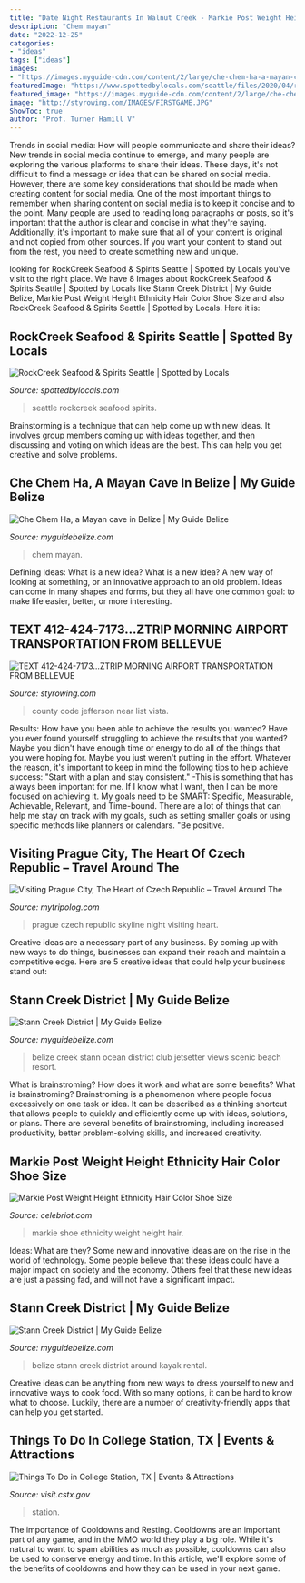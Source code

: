```yaml
---
title: "Date Night Restaurants In Walnut Creek - Markie Post Weight Height Ethnicity Hair Color Shoe Size"
description: "Chem mayan"
date: "2022-12-25"
categories:
- "ideas"
tags: ["ideas"]
images:
- "https://images.myguide-cdn.com/content/2/large/che-chem-ha-a-mayan-cave-in-belize-626624.jpg"
featuredImage: "https://www.spottedbylocals.com/seattle/files/2020/04/rockcreek-seafood-spirits-seattle-by-nicoline-miller.jpg"
featured_image: "https://images.myguide-cdn.com/content/2/large/che-chem-ha-a-mayan-cave-in-belize-626624.jpg"
image: "http://styrowing.com/IMAGES/FIRSTGAME.JPG"
ShowToc: true
author: "Prof. Turner Hamill V"
---
```



Trends in social media: How will people communicate and share their ideas?
New trends in social media continue to emerge, and many people are exploring the various platforms to share their ideas. These days, it's not difficult to find a message or idea that can be shared on social media. However, there are some key considerations that should be made when creating content for social media. 
One of the most important things to remember when sharing content on social media is to keep it concise and to the point. Many people are used to reading long paragraphs or posts, so it's important that the author is clear and concise in what they're saying. Additionally, it's important to make sure that all of your content is original and not copied from other sources. If you want your content to stand out from the rest, you need to create something new and unique.

	

		
looking for RockCreek Seafood &amp; Spirits Seattle | Spotted by Locals you've visit to the right place. We have 8 Images about RockCreek Seafood &amp; Spirits Seattle | Spotted by Locals like Stann Creek District | My Guide Belize, Markie Post Weight Height Ethnicity Hair Color Shoe Size and also RockCreek Seafood &amp; Spirits Seattle | Spotted by Locals. Here it is:
		
    
## RockCreek Seafood &amp; Spirits Seattle | Spotted By Locals

<img loading=lazy src="https://www.spottedbylocals.com/seattle/files/2020/04/rockcreek-seafood-spirits-seattle-by-nicoline-miller.jpg" onerror="this.onerror=null;this.src='https://tse1.mm.bing.net/th?id=OIP.pyQVePGsLRiyBpm4mpDdsAHaFi&amp;pid=15.1';" alt="RockCreek Seafood &amp; Spirits Seattle | Spotted by Locals">

_Source: spottedbylocals.com_

>seattle rockcreek seafood spirits. 

	

Brainstorming is a technique that can help come up with new ideas. It involves group members coming up with ideas together, and then discussing and voting on which ideas are the best. This can help you get creative and solve problems.

    
## Che Chem Ha, A Mayan Cave In Belize | My Guide Belize

<img loading=lazy src="https://images.myguide-cdn.com/content/2/large/che-chem-ha-a-mayan-cave-in-belize-626624.jpg" onerror="this.onerror=null;this.src='https://tse1.mm.bing.net/th?id=OIP.rieH_ZI7qRGJ6Y7uKo_vJwHaEI&amp;pid=15.1';" alt="Che Chem Ha, a Mayan cave in Belize | My Guide Belize">

_Source: myguidebelize.com_

>chem mayan. 

	

Defining Ideas: What is a new idea?
What is a new idea? A new way of looking at something, or an innovative approach to an old problem. Ideas can come in many shapes and forms, but they all have one common goal: to make life easier, better, or more interesting.

    
## TEXT 412-424-7173...ZTRIP MORNING AIRPORT TRANSPORTATION FROM BELLEVUE

<img loading=lazy src="http://styrowing.com/IMAGES/FIRSTGAME.JPG" onerror="this.onerror=null;this.src='https://tse1.mm.bing.net/th?id=OIP.axoa-olv7qKKJtSg5d_jLgHaG5&amp;pid=15.1';" alt="TEXT 412-424-7173...ZTRIP MORNING AIRPORT TRANSPORTATION FROM BELLEVUE">

_Source: styrowing.com_

>county code jefferson near list vista. 

	

Results: How have you been able to achieve the results you wanted?
Have you ever found yourself struggling to achieve the results that you wanted? Maybe you didn't have enough time or energy to do all of the things that you were hoping for. Maybe you just weren't putting in the effort. Whatever the reason, it's important to keep in mind the following tips to help achieve success: 
"Start with a plan and stay consistent." -This is something that has always been important for me. If I know what I want, then I can be more focused on achieving it. My goals need to be SMART: Specific, Measurable, Achievable, Relevant, and Time-bound. There are a lot of things that can help me stay on track with my goals, such as setting smaller goals or using specific methods like planners or calendars. 
"Be positive.

    
## Visiting Prague City, The Heart Of Czech Republic – Travel Around The

<img loading=lazy src="http://www.mytripolog.com/wp-content/uploads/2012/07/Charles-bridge-Prague-city-lights-and-skyline-at-night.jpg" onerror="this.onerror=null;this.src='https://tse3.mm.bing.net/th?id=OIP.oKGhdrhv6vRJKVKMYiNupwHaEo&amp;pid=15.1';" alt="Visiting Prague City, The Heart of Czech Republic – Travel Around The">

_Source: mytripolog.com_

>prague czech republic skyline night visiting heart. 

	

Creative ideas are a necessary part of any business. By coming up with new ways to do things, businesses can expand their reach and maintain a competitive edge. Here are 5 creative ideas that could help your business stand out: 

    
## Stann Creek District | My Guide Belize

<img loading=lazy src="https://images.myguide-cdn.com/content/1/large/stann-creek-district-624869.jpg" onerror="this.onerror=null;this.src='https://tse3.mm.bing.net/th?id=OIP.MU2hqk9wIoSXOu11EtZFpQHaHa&amp;pid=15.1';" alt="Stann Creek District | My Guide Belize">

_Source: myguidebelize.com_

>belize creek stann ocean district club jetsetter views scenic beach resort. 

	

What is brainstroming? How does it work and what are some benefits?
What is brainstroming? Brainstroming is a phenomenon where people focus excessively on one task or idea. It can be described as a thinking shortcut that allows people to quickly and efficiently come up with ideas, solutions, or plans. There are several benefits of brainstroming, including increased productivity, better problem-solving skills, and increased creativity.

    
## Markie Post Weight Height Ethnicity Hair Color Shoe Size

<img loading=lazy src="http://celebriot.com/celeb1/25/24992/markie-post.jpg" onerror="this.onerror=null;this.src='https://tse3.mm.bing.net/th?id=OIP.nzAwgSl1_YBQC8_QA4uEIAHaLh&amp;pid=15.1';" alt="Markie Post Weight Height Ethnicity Hair Color Shoe Size">

_Source: celebriot.com_

>markie shoe ethnicity weight height hair. 

	

Ideas: What are they?
Some new and innovative ideas are on the rise in the world of technology. Some people believe that these ideas could have a major impact on society and the economy. Others feel that these new ideas are just a passing fad, and will not have a significant impact.

    
## Stann Creek District | My Guide Belize

<img loading=lazy src="https://images.myguide-cdn.com/content/1/large/stann-creek-district-624862.jpg" onerror="this.onerror=null;this.src='https://tse2.mm.bing.net/th?id=OIP.0_tU-2Hp9yYGy5CNoSVDTQHaE6&amp;pid=15.1';" alt="Stann Creek District | My Guide Belize">

_Source: myguidebelize.com_

>belize stann creek district around kayak rental. 

	

Creative ideas can be anything from new ways to dress yourself to new and innovative ways to cook food. With so many options, it can be hard to know what to choose. Luckily, there are a number of creativity-friendly apps that can help you get started.

    
## Things To Do In College Station, TX | Events &amp; Attractions

<img loading=lazy src="https://assets.simpleviewinc.com/simpleview/image/upload/c_fill,h_1410,q_75,w_1903/v1/clients/bryancollege/SIA_63c29769-1bfb-4a1d-a1bd-be67f720e8f8.jpg" onerror="this.onerror=null;this.src='https://tse2.mm.bing.net/th?id=OIP.EGuFhBkLelJf37APSr_LUwHaFf&amp;pid=15.1';" alt="Things To Do in College Station, TX | Events &amp; Attractions">

_Source: visit.cstx.gov_

>station. 

	

The importance of Cooldowns and Resting.
Cooldowns are an important part of any game, and in the MMO world they play a big role. While it's natural to want to spam abilities as much as possible, cooldowns can also be used to conserve energy and time. In this article, we'll explore some of the benefits of cooldowns and how they can be used in your next game.

